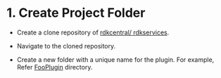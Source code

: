 # 1. Create Project Folder

- Create a clone repository of [rdkcentral/ rdkservices](https://github.com/rdkcentral/rdkservices).

- Navigate to the cloned repository.

- Create a new folder with a unique name for the plugin. For example, Refer [FooPlugin](https://github.com/rdkcentral/rdkservices/tree/main/docs/developerguide/FooPlugin) directory.